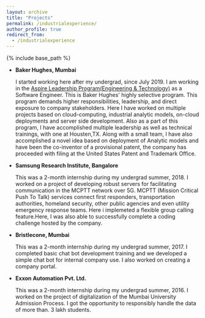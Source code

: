```yaml
---
layout: archive
title: "Projects"
permalink: /industrialexperience/
author_profile: true
redirect_from:
  - /industrialexperience
---
```


{% include base_path %}


* **Baker Hughes, Mumbai**

  I started working here after my undergrad, since July 2019. I am working in the [Aspire Leadership Program(Engineering & Technology)](https://careers.bakerhughes.com/global/en/aspire) as a Software Engineer. This is Baker Hughes' highly selective program. This program demands higher responsibilities, leadership, and direct exposure to company stakeholders. Here I have worked on multiple projects based on cloud-computing, industrial analytic models, on-cloud deployments and server side development. Also as a part of this program, I have accomplished multiple leadership as well as technical trainings, with one at Housten,TX. Along with a small team, I have also accomplished a novel idea based on deployment of Analytic models and have been the co-inventor of a provisional patent, the company has proceeded with filing at the United States Patent and Trademark Office.
  
* **Samsung Research Institute, Bangalore**

  This was a 2-month internship during my undergrad summer, 2018. I worked on a project of developing robust servers for facilitating communication in the MCPTT network over 5G. MCPTT (Mission Critical Push To Talk) services connect first responders, transportation authorities, homeland security, other public agencies and even utility emergency response teams. Here i implemeted a flexible group calling feature.Here, I was also able to successfully complete a coding challenge hosted by the company. 
  
* **Bristlecone, Mumbai**

  This was a 2-month internship during my undergrad summer, 2017. I completed basic chat bot development training and we developed a simple chat bot for internal company use. I also worked on creating a company portal.
  
* **Exxon Automation Pvt. Ltd.**

  This was a 2-month internship during my undergrad summer, 2016. I worked on the project of digitalization of the Mumbai University Admission Process. I got the opportunity to responsibly handle the data of more than. 3 lakh students.
